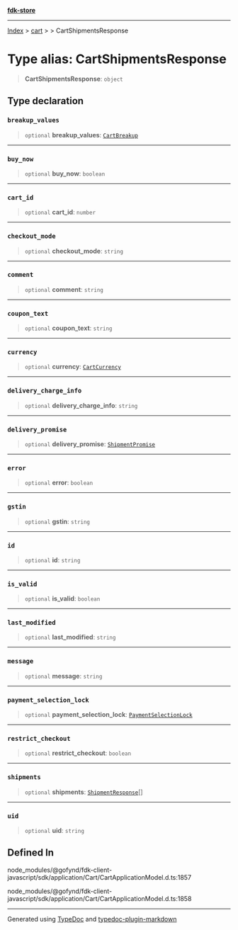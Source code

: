 [**fdk-store**](../../../README.md)
***

[Index](../../../API.md) > [cart](../../README.md) > [<internal>](../README.md) > CartShipmentsResponse

# Type alias: CartShipmentsResponse

> **CartShipmentsResponse**: `object`

## Type declaration

### `breakup_values`

> `optional` **breakup\_values**: [`CartBreakup`](type-alias.CartBreakup.md)

***

### `buy_now`

> `optional` **buy\_now**: `boolean`

***

### `cart_id`

> `optional` **cart\_id**: `number`

***

### `checkout_mode`

> `optional` **checkout\_mode**: `string`

***

### `comment`

> `optional` **comment**: `string`

***

### `coupon_text`

> `optional` **coupon\_text**: `string`

***

### `currency`

> `optional` **currency**: [`CartCurrency`](type-alias.CartCurrency.md)

***

### `delivery_charge_info`

> `optional` **delivery\_charge\_info**: `string`

***

### `delivery_promise`

> `optional` **delivery\_promise**: [`ShipmentPromise`](type-alias.ShipmentPromise.md)

***

### `error`

> `optional` **error**: `boolean`

***

### `gstin`

> `optional` **gstin**: `string`

***

### `id`

> `optional` **id**: `string`

***

### `is_valid`

> `optional` **is\_valid**: `boolean`

***

### `last_modified`

> `optional` **last\_modified**: `string`

***

### `message`

> `optional` **message**: `string`

***

### `payment_selection_lock`

> `optional` **payment\_selection\_lock**: [`PaymentSelectionLock`](type-alias.PaymentSelectionLock.md)

***

### `restrict_checkout`

> `optional` **restrict\_checkout**: `boolean`

***

### `shipments`

> `optional` **shipments**: [`ShipmentResponse`](type-alias.ShipmentResponse.md)[]

***

### `uid`

> `optional` **uid**: `string`

## Defined In

node\_modules/@gofynd/fdk-client-javascript/sdk/application/Cart/CartApplicationModel.d.ts:1857

node\_modules/@gofynd/fdk-client-javascript/sdk/application/Cart/CartApplicationModel.d.ts:1858

***
Generated using [TypeDoc](https://typedoc.org/) and [typedoc-plugin-markdown](https://www.npmjs.com/package/typedoc-plugin-markdown)
